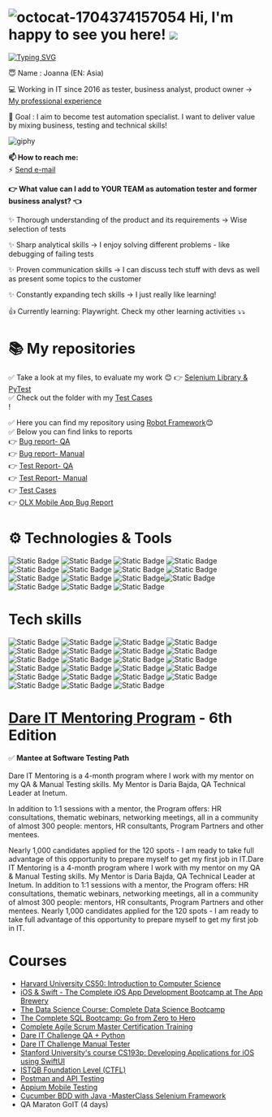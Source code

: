
# ![octocat-1704374157054](https://github.com/magentaverse/magentaverse/assets/125647206/31082d30-49f2-4162-87b3-28f70a5f088d)  Hi, I'm happy to see you here!  ![](https://komarev.com/ghpvc/?username=magentaverse&color=ff69b4&base=2222) 

[![Typing SVG](https://readme-typing-svg.demolab.com?font=Fira+Code&pause=1000&color=F744A9&random=false&width=435&lines=%3C3+Test+Automation+%3C3)](https://git.io/typing-svg)

😇 Name : Joanna (EN: Asia)

💻 Working in IT since 2016 as tester, business analyst, product owner -> [My professional experience](https://www.linkedin.com/in/joanna-szaban)


🚀 Goal : I aim to become test automation specialist. I want to deliver value by mixing business, testing and technical skills!

![giphy](https://github.com/magentaverse/magentaverse/assets/125647206/6692f5c5-66ae-404f-9230-57019bcec137)



**📫 How to reach me:** <br>
⚡ <a href="mailto:joanna.szaban@gmail.com">Send e-mail</a> <br>

**👉 What value can I add to YOUR TEAM as automation tester and former business analyst? 👈**

✨ Thorough understanding of the product and its requirements -> Wise selection of tests 

✨ Sharp analytical skills -> I enjoy solving different problems - like debugging of failing tests

✨ Proven communication skills -> I can discuss tech stuff with devs as well as present some topics to the customer

✨ Constantly expanding tech skills -> I just really like learning!

👍 Currently learning: Playwright. Check my other learning activities ⤵️⤵️


# 📚 My repositories
✅ Take a look at my files, to evaluate my work 😊
👉 [Selenium Library & PyTest](https://github.com/magentaverse/Testy-Automatyczne-Zadnie-1)<br>
✅ Check out the folder with my [Test Cases](https://drive.google.com/drive/u/0/folders/1N6onRvH2zfWY7E_H8zN1-74SeStdhP7q) <br>!

✅  Here you can find my repository using [Robot Framework](https://github.com/magentaverse/Dare_IT_Challenges_portfolio_robotframework)😊<br>
✅  Below you can find links to reports<br>
👉 [Bug report- QA](https://drive.google.com/drive/folders/11kk8od0-e42XKbh7TiwU4eMhVbe1Y8Lz?usp=drive_link)<br>
👉 [Bug report- Manual](https://docs.google.com/spreadsheets/d/1E7mOC44nr_rsmfAjHgEcJGuP4UFl9JiBUO2BoCP3iM4/edit?usp=share_link)<br>
👉 [Test Report- QA](https://drive.google.com/drive/folders/1BKBpN_qC-wAlJakpyTj_NR1YOyfUirtn?usp=drive_link)<br>
👉 [Test Report- Manual](https://docs.google.com/spreadsheets/d/1ldist0q_1kzRJ5eNglwmTcWBmFiQi8AsFJUlnsVydOI/edit?usp=share_link)<br>
👉 [Test Cases](https://drive.google.com/drive/u/0/folders/1snzV8IcBCjplSbxOPZC7yczg_8Y6oeDv)<br>
👉 [OLX Mobile App Bug Report](https://docs.google.com/spreadsheets/d/1spw-wyhEo8o-eFHWI99EwZuyCuTNtOcYhbJn16EIyS4/edit#gid=0)<br>

# ⚙️ Technologies & Tools

![Static Badge](https://img.shields.io/badge/Tools-Postman-8A2BE2?logo=Postman&logoColor=%23FFFFFF&link=%3Csvg%20role%3D%22img%22%20viewBox%3D%220%200%2024%2024%22%20xmlns%3D%22http%3A%2F%2Fwww.w3.org%2F2000%2Fsvg%22%3E%3Ctitle%3EPostman%3C%2Ftitle%3E%3Cpath%20d%3D%22M13.527.099C6.955-.744.942%203.9.099%2010.473c-.843%206.572%203.8%2012.584%2010.373%2013.428%206.573.843%2012.587-3.801%2013.428-10.374C24.744%206.955%2020.101.943%2013.527.099zm2.471%207.485a.855.855%200%200%200-.593.25l-4.453%204.453-.307-.307-.643-.643c4.389-4.376%205.18-4.418%205.996-3.753zm-4.863%204.861l4.44-4.44a.62.62%200%201%201%20.847.903l-4.699%204.125-.588-.588zm.33.694l-1.1.238a.06.06%200%200%201-.067-.032.06.06%200%200%201%20.01-.073l.645-.645.512.512zm-2.803-.459l1.172-1.172.879.878-1.979.426a.074.074%200%200%201-.085-.039.072.072%200%200%201%20.013-.093zm-3.646%206.058a.076.076%200%200%201-.069-.083.077.077%200%200%201%20.022-.046h.002l.946-.946%201.222%201.222-2.123-.147zm2.425-1.256a.228.228%200%200%200-.117.256l.203.865a.125.125%200%200%201-.211.117h-.003l-.934-.934-.294-.295%203.762-3.758%201.82-.393.874.874c-1.255%201.102-2.971%202.201-5.1%203.268zm5.279-3.428h-.002l-.839-.839%204.699-4.125a.952.952%200%200%200%20.119-.127c-.148%201.345-2.029%203.245-3.977%205.091zm3.657-6.46l-.003-.002a1.822%201.822%200%200%201%202.459-2.684l-1.61%201.613a.119.119%200%200%200%200%20.169l1.247%201.247a1.817%201.817%200%200%201-2.093-.343zm2.578%200a1.714%201.714%200%200%201-.271.218h-.001l-1.207-1.207%201.533-1.533c.661.72.637%201.832-.054%202.522zM18.855%206.05a.143.143%200%200%200-.053.157.416.416%200%200%201-.053.45.14.14%200%200%200%20.023.197.141.141%200%200%200%20.084.03.14.14%200%200%200%20.106-.05.691.691%200%200%200%20.087-.751.138.138%200%200%200-.194-.033z%22%2F%3E%3C%2Fsvg%3E) ![Static Badge](https://img.shields.io/badge/Tools-PyCharm-8A2BE2?logo=PyCharm&logoColor=%23FFFFFF&link=%3Csvg%20role%3D%22img%22%20viewBox%3D%220%200%2024%2024%22%20xmlns%3D%22http%3A%2F%2Fwww.w3.org%2F2000%2Fsvg%22%3E%3Ctitle%3EPostman%3C%2Ftitle%3E%3Cpath%20d%3D%22M13.527.099C6.955-.744.942%203.9.099%2010.473c-.843%206.572%203.8%2012.584%2010.373%2013.428%206.573.843%2012.587-3.801%2013.428-10.374C24.744%206.955%2020.101.943%2013.527.099zm2.471%207.485a.855.855%200%200%200-.593.25l-4.453%204.453-.307-.307-.643-.643c4.389-4.376%205.18-4.418%205.996-3.753zm-4.863%204.861l4.44-4.44a.62.62%200%201%201%20.847.903l-4.699%204.125-.588-.588zm.33.694l-1.1.238a.06.06%200%200%201-.067-.032.06.06%200%200%201%20.01-.073l.645-.645.512.512zm-2.803-.459l1.172-1.172.879.878-1.979.426a.074.074%200%200%201-.085-.039.072.072%200%200%201%20.013-.093zm-3.646%206.058a.076.076%200%200%201-.069-.083.077.077%200%200%201%20.022-.046h.002l.946-.946%201.222%201.222-2.123-.147zm2.425-1.256a.228.228%200%200%200-.117.256l.203.865a.125.125%200%200%201-.211.117h-.003l-.934-.934-.294-.295%203.762-3.758%201.82-.393.874.874c-1.255%201.102-2.971%202.201-5.1%203.268zm5.279-3.428h-.002l-.839-.839%204.699-4.125a.952.952%200%200%200%20.119-.127c-.148%201.345-2.029%203.245-3.977%205.091zm3.657-6.46l-.003-.002a1.822%201.822%200%200%201%202.459-2.684l-1.61%201.613a.119.119%200%200%200%200%20.169l1.247%201.247a1.817%201.817%200%200%201-2.093-.343zm2.578%200a1.714%201.714%200%200%201-.271.218h-.001l-1.207-1.207%201.533-1.533c.661.72.637%201.832-.054%202.522zM18.855%206.05a.143.143%200%200%200-.053.157.416.416%200%200%201-.053.45.14.14%200%200%200%20.023.197.141.141%200%200%200%20.084.03.14.14%200%200%200%20.106-.05.691.691%200%200%200%20.087-.751.138.138%200%200%200-.194-.033z%22%2F%3E%3C%2Fsvg%3E) ![Static Badge](https://img.shields.io/badge/Tools-Jira-8A2BE2?logo=Jira&logoColor=%23FFFFFF&link=%3Csvg%20role%3D%22img%22%20viewBox%3D%220%200%2024%2024%22%20xmlns%3D%22http%3A%2F%2Fwww.w3.org%2F2000%2Fsvg%22%3E%3Ctitle%3EPostman%3C%2Ftitle%3E%3Cpath%20d%3D%22M13.527.099C6.955-.744.942%203.9.099%2010.473c-.843%206.572%203.8%2012.584%2010.373%2013.428%206.573.843%2012.587-3.801%2013.428-10.374C24.744%206.955%2020.101.943%2013.527.099zm2.471%207.485a.855.855%200%200%200-.593.25l-4.453%204.453-.307-.307-.643-.643c4.389-4.376%205.18-4.418%205.996-3.753zm-4.863%204.861l4.44-4.44a.62.62%200%201%201%20.847.903l-4.699%204.125-.588-.588zm.33.694l-1.1.238a.06.06%200%200%201-.067-.032.06.06%200%200%201%20.01-.073l.645-.645.512.512zm-2.803-.459l1.172-1.172.879.878-1.979.426a.074.074%200%200%201-.085-.039.072.072%200%200%201%20.013-.093zm-3.646%206.058a.076.076%200%200%201-.069-.083.077.077%200%200%201%20.022-.046h.002l.946-.946%201.222%201.222-2.123-.147zm2.425-1.256a.228.228%200%200%200-.117.256l.203.865a.125.125%200%200%201-.211.117h-.003l-.934-.934-.294-.295%203.762-3.758%201.82-.393.874.874c-1.255%201.102-2.971%202.201-5.1%203.268zm5.279-3.428h-.002l-.839-.839%204.699-4.125a.952.952%200%200%200%20.119-.127c-.148%201.345-2.029%203.245-3.977%205.091zm3.657-6.46l-.003-.002a1.822%201.822%200%200%201%202.459-2.684l-1.61%201.613a.119.119%200%200%200%200%20.169l1.247%201.247a1.817%201.817%200%200%201-2.093-.343zm2.578%200a1.714%201.714%200%200%201-.271.218h-.001l-1.207-1.207%201.533-1.533c.661.72.637%201.832-.054%202.522zM18.855%206.05a.143.143%200%200%200-.053.157.416.416%200%200%201-.053.45.14.14%200%200%200%20.023.197.141.141%200%200%200%20.084.03.14.14%200%200%200%20.106-.05.691.691%200%200%200%20.087-.751.138.138%200%200%200-.194-.033z%22%2F%3E%3C%2Fsvg%3E) ![Static Badge](https://img.shields.io/badge/Tools-Confluence-8A2BE2?logo=Confluence&logoColor=%23FFFFFF&link=%3Csvg%20role%3D%22img%22%20viewBox%3D%220%200%2024%2024%22%20xmlns%3D%22http%3A%2F%2Fwww.w3.org%2F2000%2Fsvg%22%3E%3Ctitle%3EPostman%3C%2Ftitle%3E%3Cpath%20d%3D%22M13.527.099C6.955-.744.942%203.9.099%2010.473c-.843%206.572%203.8%2012.584%2010.373%2013.428%206.573.843%2012.587-3.801%2013.428-10.374C24.744%206.955%2020.101.943%2013.527.099zm2.471%207.485a.855.855%200%200%200-.593.25l-4.453%204.453-.307-.307-.643-.643c4.389-4.376%205.18-4.418%205.996-3.753zm-4.863%204.861l4.44-4.44a.62.62%200%201%201%20.847.903l-4.699%204.125-.588-.588zm.33.694l-1.1.238a.06.06%200%200%201-.067-.032.06.06%200%200%201%20.01-.073l.645-.645.512.512zm-2.803-.459l1.172-1.172.879.878-1.979.426a.074.074%200%200%201-.085-.039.072.072%200%200%201%20.013-.093zm-3.646%206.058a.076.076%200%200%201-.069-.083.077.077%200%200%201%20.022-.046h.002l.946-.946%201.222%201.222-2.123-.147zm2.425-1.256a.228.228%200%200%200-.117.256l.203.865a.125.125%200%200%201-.211.117h-.003l-.934-.934-.294-.295%203.762-3.758%201.82-.393.874.874c-1.255%201.102-2.971%202.201-5.1%203.268zm5.279-3.428h-.002l-.839-.839%204.699-4.125a.952.952%200%200%200%20.119-.127c-.148%201.345-2.029%203.245-3.977%205.091zm3.657-6.46l-.003-.002a1.822%201.822%200%200%201%202.459-2.684l-1.61%201.613a.119.119%200%200%200%200%20.169l1.247%201.247a1.817%201.817%200%200%201-2.093-.343zm2.578%200a1.714%201.714%200%200%201-.271.218h-.001l-1.207-1.207%201.533-1.533c.661.72.637%201.832-.054%202.522zM18.855%206.05a.143.143%200%200%200-.053.157.416.416%200%200%201-.053.45.14.14%200%200%200%20.023.197.141.141%200%200%200%20.084.03.14.14%200%200%200%20.106-.05.691.691%200%200%200%20.087-.751.138.138%200%200%200-.194-.033z%22%2F%3E%3C%2Fsvg%3E) ![Static Badge](https://img.shields.io/badge/Tools-Slack-8A2BE2?logo=Slack&logoColor=%23FFFFFF&link=%3Csvg%20role%3D%22img%22%20viewBox%3D%220%200%2024%2024%22%20xmlns%3D%22http%3A%2F%2Fwww.w3.org%2F2000%2Fsvg%22%3E%3Ctitle%3EPostman%3C%2Ftitle%3E%3Cpath%20d%3D%22M13.527.099C6.955-.744.942%203.9.099%2010.473c-.843%206.572%203.8%2012.584%2010.373%2013.428%206.573.843%2012.587-3.801%2013.428-10.374C24.744%206.955%2020.101.943%2013.527.099zm2.471%207.485a.855.855%200%200%200-.593.25l-4.453%204.453-.307-.307-.643-.643c4.389-4.376%205.18-4.418%205.996-3.753zm-4.863%204.861l4.44-4.44a.62.62%200%201%201%20.847.903l-4.699%204.125-.588-.588zm.33.694l-1.1.238a.06.06%200%200%201-.067-.032.06.06%200%200%201%20.01-.073l.645-.645.512.512zm-2.803-.459l1.172-1.172.879.878-1.979.426a.074.074%200%200%201-.085-.039.072.072%200%200%201%20.013-.093zm-3.646%206.058a.076.076%200%200%201-.069-.083.077.077%200%200%201%20.022-.046h.002l.946-.946%201.222%201.222-2.123-.147zm2.425-1.256a.228.228%200%200%200-.117.256l.203.865a.125.125%200%200%201-.211.117h-.003l-.934-.934-.294-.295%203.762-3.758%201.82-.393.874.874c-1.255%201.102-2.971%202.201-5.1%203.268zm5.279-3.428h-.002l-.839-.839%204.699-4.125a.952.952%200%200%200%20.119-.127c-.148%201.345-2.029%203.245-3.977%205.091zm3.657-6.46l-.003-.002a1.822%201.822%200%200%201%202.459-2.684l-1.61%201.613a.119.119%200%200%200%200%20.169l1.247%201.247a1.817%201.817%200%200%201-2.093-.343zm2.578%200a1.714%201.714%200%200%201-.271.218h-.001l-1.207-1.207%201.533-1.533c.661.72.637%201.832-.054%202.522zM18.855%206.05a.143.143%200%200%200-.053.157.416.416%200%200%201-.053.45.14.14%200%200%200%20.023.197.141.141%200%200%200%20.084.03.14.14%200%200%200%20.106-.05.691.691%200%200%200%20.087-.751.138.138%200%200%200-.194-.033z%22%2F%3E%3C%2Fsvg%3E) ![Static Badge](https://img.shields.io/badge/Tools-Git-8A2BE2?logo=Git&logoColor=%23FFFFFF&link=%3Csvg%20role%3D%22img%22%20viewBox%3D%220%200%2024%2024%22%20xmlns%3D%22http%3A%2F%2Fwww.w3.org%2F2000%2Fsvg%22%3E%3Ctitle%3EPostman%3C%2Ftitle%3E%3Cpath%20d%3D%22M13.527.099C6.955-.744.942%203.9.099%2010.473c-.843%206.572%203.8%2012.584%2010.373%2013.428%206.573.843%2012.587-3.801%2013.428-10.374C24.744%206.955%2020.101.943%2013.527.099zm2.471%207.485a.855.855%200%200%200-.593.25l-4.453%204.453-.307-.307-.643-.643c4.389-4.376%205.18-4.418%205.996-3.753zm-4.863%204.861l4.44-4.44a.62.62%200%201%201%20.847.903l-4.699%204.125-.588-.588zm.33.694l-1.1.238a.06.06%200%200%201-.067-.032.06.06%200%200%201%20.01-.073l.645-.645.512.512zm-2.803-.459l1.172-1.172.879.878-1.979.426a.074.074%200%200%201-.085-.039.072.072%200%200%201%20.013-.093zm-3.646%206.058a.076.076%200%200%201-.069-.083.077.077%200%200%201%20.022-.046h.002l.946-.946%201.222%201.222-2.123-.147zm2.425-1.256a.228.228%200%200%200-.117.256l.203.865a.125.125%200%200%201-.211.117h-.003l-.934-.934-.294-.295%203.762-3.758%201.82-.393.874.874c-1.255%201.102-2.971%202.201-5.1%203.268zm5.279-3.428h-.002l-.839-.839%204.699-4.125a.952.952%200%200%200%20.119-.127c-.148%201.345-2.029%203.245-3.977%205.091zm3.657-6.46l-.003-.002a1.822%201.822%200%200%201%202.459-2.684l-1.61%201.613a.119.119%200%200%200%200%20.169l1.247%201.247a1.817%201.817%200%200%201-2.093-.343zm2.578%200a1.714%201.714%200%200%201-.271.218h-.001l-1.207-1.207%201.533-1.533c.661.72.637%201.832-.054%202.522zM18.855%206.05a.143.143%200%200%200-.053.157.416.416%200%200%201-.053.45.14.14%200%200%200%20.023.197.141.141%200%200%200%20.084.03.14.14%200%200%200%20.106-.05.691.691%200%200%200%20.087-.751.138.138%200%200%200-.194-.033z%22%2F%3E%3C%2Fsvg%3E) ![Static Badge](https://img.shields.io/badge/Tools-GitHub-8A2BE2?logo=GitHub&logoColor=%23FFFFFF&link=%3Csvg%20role%3D%22img%22%20viewBox%3D%220%200%2024%2024%22%20xmlns%3D%22http%3A%2F%2Fwww.w3.org%2F2000%2Fsvg%22%3E%3Ctitle%3EPostman%3C%2Ftitle%3E%3Cpath%20d%3D%22M13.527.099C6.955-.744.942%203.9.099%2010.473c-.843%206.572%203.8%2012.584%2010.373%2013.428%206.573.843%2012.587-3.801%2013.428-10.374C24.744%206.955%2020.101.943%2013.527.099zm2.471%207.485a.855.855%200%200%200-.593.25l-4.453%204.453-.307-.307-.643-.643c4.389-4.376%205.18-4.418%205.996-3.753zm-4.863%204.861l4.44-4.44a.62.62%200%201%201%20.847.903l-4.699%204.125-.588-.588zm.33.694l-1.1.238a.06.06%200%200%201-.067-.032.06.06%200%200%201%20.01-.073l.645-.645.512.512zm-2.803-.459l1.172-1.172.879.878-1.979.426a.074.074%200%200%201-.085-.039.072.072%200%200%201%20.013-.093zm-3.646%206.058a.076.076%200%200%201-.069-.083.077.077%200%200%201%20.022-.046h.002l.946-.946%201.222%201.222-2.123-.147zm2.425-1.256a.228.228%200%200%200-.117.256l.203.865a.125.125%200%200%201-.211.117h-.003l-.934-.934-.294-.295%203.762-3.758%201.82-.393.874.874c-1.255%201.102-2.971%202.201-5.1%203.268zm5.279-3.428h-.002l-.839-.839%204.699-4.125a.952.952%200%200%200%20.119-.127c-.148%201.345-2.029%203.245-3.977%205.091zm3.657-6.46l-.003-.002a1.822%201.822%200%200%201%202.459-2.684l-1.61%201.613a.119.119%200%200%200%200%20.169l1.247%201.247a1.817%201.817%200%200%201-2.093-.343zm2.578%200a1.714%201.714%200%200%201-.271.218h-.001l-1.207-1.207%201.533-1.533c.661.72.637%201.832-.054%202.522zM18.855%206.05a.143.143%200%200%200-.053.157.416.416%200%200%201-.053.45.14.14%200%200%200%20.023.197.141.141%200%200%200%20.084.03.14.14%200%200%200%20.106-.05.691.691%200%200%200%20.087-.751.138.138%200%200%200-.194-.033z%22%2F%3E%3C%2Fsvg%3E) ![Static Badge](https://img.shields.io/badge/Tools-MySQL-8A2BE2?logo=MySQL&logoColor=%23FFFFFF&link=%3Csvg%20role%3D%22img%22%20viewBox%3D%220%200%2024%2024%22%20xmlns%3D%22http%3A%2F%2Fwww.w3.org%2F2000%2Fsvg%22%3E%3Ctitle%3EPostman%3C%2Ftitle%3E%3Cpath%20d%3D%22M13.527.099C6.955-.744.942%203.9.099%2010.473c-.843%206.572%203.8%2012.584%2010.373%2013.428%206.573.843%2012.587-3.801%2013.428-10.374C24.744%206.955%2020.101.943%2013.527.099zm2.471%207.485a.855.855%200%200%200-.593.25l-4.453%204.453-.307-.307-.643-.643c4.389-4.376%205.18-4.418%205.996-3.753zm-4.863%204.861l4.44-4.44a.62.62%200%201%201%20.847.903l-4.699%204.125-.588-.588zm.33.694l-1.1.238a.06.06%200%200%201-.067-.032.06.06%200%200%201%20.01-.073l.645-.645.512.512zm-2.803-.459l1.172-1.172.879.878-1.979.426a.074.074%200%200%201-.085-.039.072.072%200%200%201%20.013-.093zm-3.646%206.058a.076.076%200%200%201-.069-.083.077.077%200%200%201%20.022-.046h.002l.946-.946%201.222%201.222-2.123-.147zm2.425-1.256a.228.228%200%200%200-.117.256l.203.865a.125.125%200%200%201-.211.117h-.003l-.934-.934-.294-.295%203.762-3.758%201.82-.393.874.874c-1.255%201.102-2.971%202.201-5.1%203.268zm5.279-3.428h-.002l-.839-.839%204.699-4.125a.952.952%200%200%200%20.119-.127c-.148%201.345-2.029%203.245-3.977%205.091zm3.657-6.46l-.003-.002a1.822%201.822%200%200%201%202.459-2.684l-1.61%201.613a.119.119%200%200%200%200%20.169l1.247%201.247a1.817%201.817%200%200%201-2.093-.343zm2.578%200a1.714%201.714%200%200%201-.271.218h-.001l-1.207-1.207%201.533-1.533c.661.72.637%201.832-.054%202.522zM18.855%206.05a.143.143%200%200%200-.053.157.416.416%200%200%201-.053.45.14.14%200%200%200%20.023.197.141.141%200%200%200%20.084.03.14.14%200%200%200%20.106-.05.691.691%200%200%200%20.087-.751.138.138%200%200%200-.194-.033z%22%2F%3E%3C%2Fsvg%3E) ![Static Badge](https://img.shields.io/badge/Tools-Firebase-8A2BE2?logo=Firebase&logoColor=%23FFFFFF&link=%3Csvg%20role%3D%22img%22%20viewBox%3D%220%200%2024%2024%22%20xmlns%3D%22http%3A%2F%2Fwww.w3.org%2F2000%2Fsvg%22%3E%3Ctitle%3EPostman%3C%2Ftitle%3E%3Cpath%20d%3D%22M13.527.099C6.955-.744.942%203.9.099%2010.473c-.843%206.572%203.8%2012.584%2010.373%2013.428%206.573.843%2012.587-3.801%2013.428-10.374C24.744%206.955%2020.101.943%2013.527.099zm2.471%207.485a.855.855%200%200%200-.593.25l-4.453%204.453-.307-.307-.643-.643c4.389-4.376%205.18-4.418%205.996-3.753zm-4.863%204.861l4.44-4.44a.62.62%200%201%201%20.847.903l-4.699%204.125-.588-.588zm.33.694l-1.1.238a.06.06%200%200%201-.067-.032.06.06%200%200%201%20.01-.073l.645-.645.512.512zm-2.803-.459l1.172-1.172.879.878-1.979.426a.074.074%200%200%201-.085-.039.072.072%200%200%201%20.013-.093zm-3.646%206.058a.076.076%200%200%201-.069-.083.077.077%200%200%201%20.022-.046h.002l.946-.946%201.222%201.222-2.123-.147zm2.425-1.256a.228.228%200%200%200-.117.256l.203.865a.125.125%200%200%201-.211.117h-.003l-.934-.934-.294-.295%203.762-3.758%201.82-.393.874.874c-1.255%201.102-2.971%202.201-5.1%203.268zm5.279-3.428h-.002l-.839-.839%204.699-4.125a.952.952%200%200%200%20.119-.127c-.148%201.345-2.029%203.245-3.977%205.091zm3.657-6.46l-.003-.002a1.822%201.822%200%200%201%202.459-2.684l-1.61%201.613a.119.119%200%200%200%200%20.169l1.247%201.247a1.817%201.817%200%200%201-2.093-.343zm2.578%200a1.714%201.714%200%200%201-.271.218h-.001l-1.207-1.207%201.533-1.533c.661.72.637%201.832-.054%202.522zM18.855%206.05a.143.143%200%200%200-.053.157.416.416%200%200%201-.053.45.14.14%200%200%200%20.023.197.141.141%200%200%200%20.084.03.14.14%200%200%200%20.106-.05.691.691%200%200%200%20.087-.751.138.138%200%200%200-.194-.033z%22%2F%3E%3C%2Fsvg%3E) ![Static Badge](https://img.shields.io/badge/Tools-Xcode-8A2BE2?logo=Xcode&logoColor=%23FFFFFF&link=%3Csvg%20role%3D%22img%22%20viewBox%3D%220%200%2024%2024%22%20xmlns%3D%22http%3A%2F%2Fwww.w3.org%2F2000%2Fsvg%22%3E%3Ctitle%3EPostman%3C%2Ftitle%3E%3Cpath%20d%3D%22M13.527.099C6.955-.744.942%203.9.099%2010.473c-.843%206.572%203.8%2012.584%2010.373%2013.428%206.573.843%2012.587-3.801%2013.428-10.374C24.744%206.955%2020.101.943%2013.527.099zm2.471%207.485a.855.855%200%200%200-.593.25l-4.453%204.453-.307-.307-.643-.643c4.389-4.376%205.18-4.418%205.996-3.753zm-4.863%204.861l4.44-4.44a.62.62%200%201%201%20.847.903l-4.699%204.125-.588-.588zm.33.694l-1.1.238a.06.06%200%200%201-.067-.032.06.06%200%200%201%20.01-.073l.645-.645.512.512zm-2.803-.459l1.172-1.172.879.878-1.979.426a.074.074%200%200%201-.085-.039.072.072%200%200%201%20.013-.093zm-3.646%206.058a.076.076%200%200%201-.069-.083.077.077%200%200%201%20.022-.046h.002l.946-.946%201.222%201.222-2.123-.147zm2.425-1.256a.228.228%200%200%200-.117.256l.203.865a.125.125%200%200%201-.211.117h-.003l-.934-.934-.294-.295%203.762-3.758%201.82-.393.874.874c-1.255%201.102-2.971%202.201-5.1%203.268zm5.279-3.428h-.002l-.839-.839%204.699-4.125a.952.952%200%200%200%20.119-.127c-.148%201.345-2.029%203.245-3.977%205.091zm3.657-6.46l-.003-.002a1.822%201.822%200%200%201%202.459-2.684l-1.61%201.613a.119.119%200%200%200%200%20.169l1.247%201.247a1.817%201.817%200%200%201-2.093-.343zm2.578%200a1.714%201.714%200%200%201-.271.218h-.001l-1.207-1.207%201.533-1.533c.661.72.637%201.832-.054%202.522zM18.855%206.05a.143.143%200%200%200-.053.157.416.416%200%200%201-.053.45.14.14%200%200%200%20.023.197.141.141%200%200%200%20.084.03.14.14%200%200%200%20.106-.05.691.691%200%200%200%20.087-.751.138.138%200%200%200-.194-.033z%22%2F%3E%3C%2Fsvg%3E) ![Static Badge](https://img.shields.io/badge/Tools-XAMPP-8A2BE2?logo=XAMPP&logoColor=%23FFFFFF&link=%3Csvg%20role%3D%22img%22%20viewBox%3D%220%200%2024%2024%22%20xmlns%3D%22http%3A%2F%2Fwww.w3.org%2F2000%2Fsvg%22%3E%3Ctitle%3EPostman%3C%2Ftitle%3E%3Cpath%20d%3D%22M13.527.099C6.955-.744.942%203.9.099%2010.473c-.843%206.572%203.8%2012.584%2010.373%2013.428%206.573.843%2012.587-3.801%2013.428-10.374C24.744%206.955%2020.101.943%2013.527.099zm2.471%207.485a.855.855%200%200%200-.593.25l-4.453%204.453-.307-.307-.643-.643c4.389-4.376%205.18-4.418%205.996-3.753zm-4.863%204.861l4.44-4.44a.62.62%200%201%201%20.847.903l-4.699%204.125-.588-.588zm.33.694l-1.1.238a.06.06%200%200%201-.067-.032.06.06%200%200%201%20.01-.073l.645-.645.512.512zm-2.803-.459l1.172-1.172.879.878-1.979.426a.074.074%200%200%201-.085-.039.072.072%200%200%201%20.013-.093zm-3.646%206.058a.076.076%200%200%201-.069-.083.077.077%200%200%201%20.022-.046h.002l.946-.946%201.222%201.222-2.123-.147zm2.425-1.256a.228.228%200%200%200-.117.256l.203.865a.125.125%200%200%201-.211.117h-.003l-.934-.934-.294-.295%203.762-3.758%201.82-.393.874.874c-1.255%201.102-2.971%202.201-5.1%203.268zm5.279-3.428h-.002l-.839-.839%204.699-4.125a.952.952%200%200%200%20.119-.127c-.148%201.345-2.029%203.245-3.977%205.091zm3.657-6.46l-.003-.002a1.822%201.822%200%200%201%202.459-2.684l-1.61%201.613a.119.119%200%200%200%200%20.169l1.247%201.247a1.817%201.817%200%200%201-2.093-.343zm2.578%200a1.714%201.714%200%200%201-.271.218h-.001l-1.207-1.207%201.533-1.533c.661.72.637%201.832-.054%202.522zM18.855%206.05a.143.143%200%200%200-.053.157.416.416%200%200%201-.053.45.14.14%200%200%200%20.023.197.141.141%200%200%200%20.084.03.14.14%200%200%200%20.106-.05.691.691%200%200%200%20.087-.751.138.138%200%200%200-.194-.033z%22%2F%3E%3C%2Fsvg%3E)![Static Badge](https://img.shields.io/badge/Technology-Selenium-8A2BE2?logo=Selenium&logoColor=%23FFFFFF&link=%3Csvg%20role%3D%22img%22%20viewBox%3D%220%200%2024%2024%22%20xmlns%3D%22http%3A%2F%2Fwww.w3.org%2F2000%2Fsvg%22%3E%3Ctitle%3EPostman%3C%2Ftitle%3E%3Cpath%20d%3D%22M13.527.099C6.955-.744.942%203.9.099%2010.473c-.843%206.572%203.8%2012.584%2010.373%2013.428%206.573.843%2012.587-3.801%2013.428-10.374C24.744%206.955%2020.101.943%2013.527.099zm2.471%207.485a.855.855%200%200%200-.593.25l-4.453%204.453-.307-.307-.643-.643c4.389-4.376%205.18-4.418%205.996-3.753zm-4.863%204.861l4.44-4.44a.62.62%200%201%201%20.847.903l-4.699%204.125-.588-.588zm.33.694l-1.1.238a.06.06%200%200%201-.067-.032.06.06%200%200%201%20.01-.073l.645-.645.512.512zm-2.803-.459l1.172-1.172.879.878-1.979.426a.074.074%200%200%201-.085-.039.072.072%200%200%201%20.013-.093zm-3.646%206.058a.076.076%200%200%201-.069-.083.077.077%200%200%201%20.022-.046h.002l.946-.946%201.222%201.222-2.123-.147zm2.425-1.256a.228.228%200%200%200-.117.256l.203.865a.125.125%200%200%201-.211.117h-.003l-.934-.934-.294-.295%203.762-3.758%201.82-.393.874.874c-1.255%201.102-2.971%202.201-5.1%203.268zm5.279-3.428h-.002l-.839-.839%204.699-4.125a.952.952%200%200%200%20.119-.127c-.148%201.345-2.029%203.245-3.977%205.091zm3.657-6.46l-.003-.002a1.822%201.822%200%200%201%202.459-2.684l-1.61%201.613a.119.119%200%200%200%200%20.169l1.247%201.247a1.817%201.817%200%200%201-2.093-.343zm2.578%200a1.714%201.714%200%200%201-.271.218h-.001l-1.207-1.207%201.533-1.533c.661.72.637%201.832-.054%202.522zM18.855%206.05a.143.143%200%200%200-.053.157.416.416%200%200%201-.053.45.14.14%200%200%200%20.023.197.141.141%200%200%200%20.084.03.14.14%200%200%200%20.106-.05.691.691%200%200%200%20.087-.751.138.138%200%200%200-.194-.033z%22%2F%3E%3C%2Fsvg%3E) ![Static Badge](https://img.shields.io/badge/Technology-Robot_Framework-8A2BE2?logo=robotframework&logoColor=%23FFFFFF) ![Static Badge](https://img.shields.io/badge/Technology-Cucumber-8A2BE2?logo=Cucumber&logoColor=%23FFFFFF) ![Static Badge](https://img.shields.io/badge/Technology-Typescript-8A2BE2?logo=Typescript&logoColor=%23FFFFFF)

  
# Tech skills
![Static Badge](https://img.shields.io/badge/Software_Testing-%238FCE00) ![Static Badge](https://img.shields.io/badge/Web_Testing-%238FCE00)
![Static Badge](https://img.shields.io/badge/Mobile_Testing-%238FCE00) ![Static Badge](https://img.shields.io/badge/Test_Automation-%238FCE00) ![Static Badge](https://img.shields.io/badge/Usability_Testing-%238FCE00) ![Static Badge](https://img.shields.io/badge/Exploratory_Testing-%238FCE00) ![Static Badge](https://img.shields.io/badge/Creating_test_cases-%238FCE00) ![Static Badge](https://img.shields.io/badge/Reporting_bugs-%238FCE00) ![Static Badge](https://img.shields.io/badge/Finding_unique_CSS_Selectors_and_XPath-%238FCE00) ![Static Badge](https://img.shields.io/badge/Creating_diagrams_and_decision_tables-%238FCE00) ![Static Badge](https://img.shields.io/badge/Python-%238FCE00) ![Static Badge](https://img.shields.io/badge/Swift-%238FCE00) ![Static Badge](https://img.shields.io/badge/Swift_UI-%238FCE00) ![Static Badge](https://img.shields.io/badge/iOS_SDK-%238FCE00) ![Static Badge](https://img.shields.io/badge/REST%2FJSON-%238FCE00) ![Static Badge](https://img.shields.io/badge/UIKit-%238FCE00) ![Static Badge](https://img.shields.io/badge/Cocoa_Touch-%238FCE00) ![Static Badge](https://img.shields.io/badge/CocoaPods-%238FCE00) ![Static Badge](https://img.shields.io/badge/Third--party_libraries-%238FCE00) ![Static Badge](https://img.shields.io/badge/MVC-%238FCE00) ![Static Badge](https://img.shields.io/badge/SQL-%238FCE00) ![Static Badge](https://img.shields.io/badge/DevTools-%238FCE00) ![Static Badge](https://img.shields.io/badge/SCRUM-%238FCE00)

 # [Dare IT Mentoring Program](https://www.dareit.io/mentoring) - 6th Edition
 ✅ **Mantee at Software Testing Path**</br></br>
Dare IT Mentoring is a 4-month program where I work with my mentor on my QA & Manual Testing skills. My Mentor is Daria Bajda, QA Technical Leader at Inetum.

In addition to 1:1 sessions with a mentor, the Program offers: HR consultations, thematic webinars, networking meetings, all in a community of almost 300 people: mentors, HR consultants, Program Partners and other mentees.

Nearly 1,000 candidates applied for the 120 spots - I am ready to take full advantage of this opportunity to prepare myself to get my first job in IT.Dare IT Mentoring is a 4-month program where I work with my mentor on my QA & Manual Testing skills. My Mentor is Daria Bajda, QA Technical Leader at Inetum. In addition to 1:1 sessions with a mentor, the Program offers: HR consultations, thematic webinars, networking meetings, all in a community of almost 300 people: mentors, HR consultants, Program Partners and other mentees. Nearly 1,000 candidates applied for the 120 spots - I am ready to take full advantage of this opportunity to prepare myself to get my first job in IT.

 # Courses
* [Harvard University CS50: Introduction to Computer Science](bit.ly/455d9g8)
* [iOS & Swift - The Complete iOS App Development Bootcamp at The App Brewery](https://www.udemy.com/course/ios-13-app-development-bootcamp/)
* [The Data Science Course: Complete Data Science Bootcamp](https://www.udemy.com/course/the-data-science-course-complete-data-science-bootcamp/)
* [The Complete SQL Bootcamp: Go from Zero to Hero](https://www.udemy.com/course/the-complete-sql-bootcamp/)
* [Complete Agile Scrum Master Certification Training](https://www.udemy.com/course/complete-professional-scrum-master-training-exam-simulator/)
* [Dare IT Challenge QA + Python](https://www.dareit.io/challenges/wstep-do-testow-automatycznych)
* [Dare IT Challenge Manual Tester](https://www.dareit.io/challenges/qa-manual-testing)
* [Stanford University's course CS193p: Developing Applications for iOS using SwiftUI](https://cs193p.sites.stanford.edu/)
* [ISTQB Foundation Level (CTFL)](https://www.udemy.com/course/istqb-foundation-level-2022-chapter-based-exam-questions/)
* [Postman and API Testing](https://www.udemy.com/course/postman-crash-course-for-beginners-learn-rest-api-testing/)
* [Appium Mobile Testing](https://www.udemy.com/course/mobile-automation-using-appiumselenium-3/)
* [Cucumber BDD with Java -MasterClass Selenium Framework](https://www.udemy.com/course/cucumber-tutorial/)
* QA Maraton GoIT (4 days)
